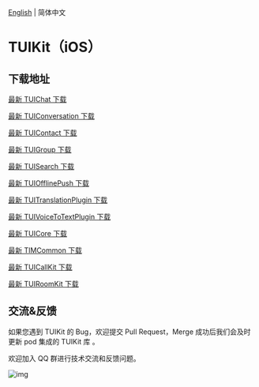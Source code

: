 [English](./README.md) | 简体中文

# TUIKit（iOS）

## 下载地址

[最新 TUIChat 下载](https://im.sdk.cloud.tencent.cn/download/tuikit/7.5.4864/ios/TUIChat.zip)

[最新 TUIConversation 下载](https://im.sdk.cloud.tencent.cn/download/tuikit/7.5.4864/ios/TUIConversation.zip)

[最新 TUIContact 下载](https://im.sdk.cloud.tencent.cn/download/tuikit/7.5.4864/ios/TUIContact.zip)

[最新 TUIGroup 下载](https://im.sdk.cloud.tencent.cn/download/tuikit/7.5.4864/ios/TUIGroup.zip)

[最新 TUISearch 下载](https://im.sdk.cloud.tencent.cn/download/tuikit/7.5.4864/ios/TUISearch.zip)

[最新 TUIOfflinePush 下载](https://im.sdk.cloud.tencent.cn/download/tuikit/7.5.4864/ios/TUIOfflinePush.zip)

[最新 TUITranslationPlugin 下载](https://im.sdk.cloud.tencent.cn/download/tuikit/7.5.4864/ios/TUITranslationPlugin.zip)

[最新 TUIVoiceToTextPlugin 下载](https://im.sdk.cloud.tencent.cn/download/tuikit/7.5.4864/ios/TUIVoiceToTextPlugin.zip)

[最新 TUICore 下载](https://im.sdk.cloud.tencent.cn/download/tuikit/7.5.4864/ios/TUICore.zip)

[最新 TIMCommon 下载](https://im.sdk.cloud.tencent.cn/download/tuikit/7.5.4864/ios/TIMCommon.zip)

[最新 TUICallKit 下载](https://im.sdk.cloud.tencent.cn/download/tuikit/7.5.4864/ios/TUICallKit.zip)

[最新 TUIRoomKit 下载](https://im.sdk.cloud.tencent.cn/download/tuikit/7.5.4864/ios/TUIRoomKit.zip)


## 交流&反馈

如果您遇到 TUIKit 的 Bug，欢迎提交  Pull Request，Merge 成功后我们会及时更新 pod 集成的 TUIKit 库 。

欢迎加入 QQ 群进行技术交流和反馈问题。

![img]( https://im.sdk.qcloud.com/tools/resource/officialwebsite/pictures/doc_tuikit_qq_group.jpg)
